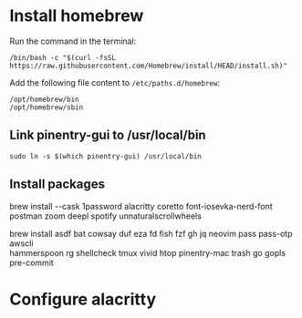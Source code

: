 # Install homebrew

Run the command in the terminal:

```
/bin/bash -c "$(curl -fsSL https://raw.githubusercontent.com/Homebrew/install/HEAD/install.sh)"
```

Add the following file content to `/etc/paths.d/homebrew`:

```
/opt/homebrew/bin
/opt/homebrew/sbin
```

## Link pinentry-gui to /usr/local/bin

```
sudo ln -s $(which pinentry-gui) /usr/local/bin
```

## Install packages

brew install --cask 1password alacritty coretto font-iosevka-nerd-font \
  postman zoom deepl spotify unnaturalscrollwheels

brew install asdf bat cowsay duf eza fd fish fzf gh jq neovim pass pass-otp awscli \
  hammerspoon rg shellcheck tmux vivid htop pinentry-mac trash go gopls pre-commit

# Configure alacritty

